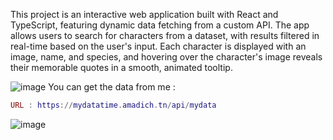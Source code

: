 This project is an interactive web application built with React and TypeScript, featuring dynamic data fetching from a custom API. The app allows users to search for characters from a dataset, with results filtered in real-time based on the user's input. Each character is displayed with an image, name, and species, and hovering over the character's image reveals their memorable quotes in a smooth, animated tooltip.

![image](https://github.com/user-attachments/assets/3b2589ca-ba06-49b0-88c4-795292088da5)
You can get the data from me : 
```lua
URL : https://mydatatime.amadich.tn/api/mydata
```
![image](https://github.com/user-attachments/assets/9b51735a-0c03-46b9-9e19-9426475b8a88)
